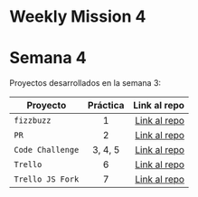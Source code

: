 # Weekly Mission 4
# Semana 4 

Proyectos desarrollados en la semana 3:

| Proyecto | Práctica | Link al repo |
| ------------- |:-------------:| -----:|
|`fizzbuzz`|1|[Link al repo](https://github.com/antoniomd-fi/playbook)|
|`PR`|2|[Link al repo](https://github.com/antoniomd-fi/playbook)|
|`Code Challenge`|3, 4, 5|[Link al repo](https://github.com/antoniomd-fi/playbook)|
|`Trello`|6|[Link al repo](https://github.com/antoniomd-fi/playbook)|
|`Trello JS Fork`|7|[Link al repo](https://github.com/antoniomd-fi/playbook)|
